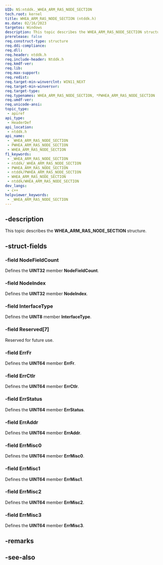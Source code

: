```yaml
---
UID: NS:ntddk._WHEA_ARM_RAS_NODE_SECTION
tech.root: kernel
title: WHEA_ARM_RAS_NODE_SECTION (ntddk.h)
ms.date: 02/16/2023
targetos: Windows
description: This topic describes the WHEA_ARM_RAS_NODE_SECTION structure.
prerelease: false
req.construct-type: structure
req.ddi-compliance: 
req.dll: 
req.header: ntddk.h
req.include-header: Ntddk.h
req.kmdf-ver: 
req.lib: 
req.max-support: 
req.redist: 
req.target-min-winverclnt: WIN11_NEXT
req.target-min-winversvr: 
req.target-type: 
req.typenames: WHEA_ARM_RAS_NODE_SECTION, *PWHEA_ARM_RAS_NODE_SECTION
req.umdf-ver: 
req.unicode-ansi: 
topic_type:
 - apiref
api_type:
 - HeaderDef
api_location:
 - ntddk.h
api_name:
 - _WHEA_ARM_RAS_NODE_SECTION
 - PWHEA_ARM_RAS_NODE_SECTION
 - WHEA_ARM_RAS_NODE_SECTION
f1_keywords:
 - _WHEA_ARM_RAS_NODE_SECTION
 - ntddk/_WHEA_ARM_RAS_NODE_SECTION
 - PWHEA_ARM_RAS_NODE_SECTION
 - ntddk/PWHEA_ARM_RAS_NODE_SECTION
 - WHEA_ARM_RAS_NODE_SECTION
 - ntddk/WHEA_ARM_RAS_NODE_SECTION
dev_langs:
 - c++
helpviewer_keywords:
 - _WHEA_ARM_RAS_NODE_SECTION
---
```


## -description

This topic describes the **WHEA_ARM_RAS_NODE_SECTION** structure.

## -struct-fields

### -field NodeFieldCount

Defines the **UINT32** member **NodeFieldCount**.

### -field NodeIndex

Defines the **UINT32** member **NodeIndex**.

### -field InterfaceType

Defines the **UINT8** member **InterfaceType**.

### -field Reserved[7]

Reserved for future use.

### -field ErrFr

Defines the **UINT64** member **ErrFr**.

### -field ErrCtlr

Defines the **UINT64** member **ErrCtlr**.

### -field ErrStatus

Defines the **UINT64** member **ErrStatus**.

### -field ErrAddr

Defines the **UINT64** member **ErrAddr**.

### -field ErrMisc0

Defines the **UINT64** member **ErrMisc0**.

### -field ErrMisc1

Defines the **UINT64** member **ErrMisc1**.

### -field ErrMisc2

Defines the **UINT64** member **ErrMisc2**.

### -field ErrMisc3

Defines the **UINT64** member **ErrMisc3**.

## -remarks

## -see-also

